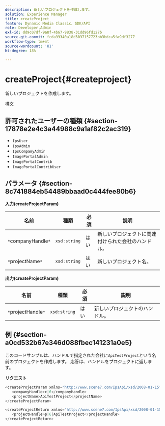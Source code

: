 ```yaml
---
description: 新しいプロジェクトを作成します。
solution: Experience Manager
title: createProject
feature: Dynamic Media Classic、SDK/API
role: Developer,Admin
exl-id: dd9c07df-9a8f-4b67-9838-31dd96fd127b
source-git-commit: fcda99340a18d5037157723bb3bdca5fa9df3277
workflow-type: tm+mt
source-wordcount: '81'
ht-degree: 18%

---
```


# createProject{#createproject}

新しいプロジェクトを作成します。

構文

## 許可されたユーザーの種類 {#section-17878e2e4c3a44988c9a1af82c2ac319}

* `IpsUser`
* `IpsAdmin`
* `IpsCompanyAdmin`
* `ImagePortalAdmin`
* `ImagePortalContrib`
* `ImagePortalContribUser`

## パラメータ {#section-8c741884eb54489bbaad0c444fee80b6}

**入力(createProjectParam)**

| 名前 | 種類 | 必須 | 説明 |
|---|---|---|---|
| `*`companyHandle`*` | `xsd:string` | はい | 新しいプロジェクトに関連付けられた会社のハンドル。 |
| `*`projectName`*` | `xsd:string` | はい | 新しいプロジェクト名。 |

**出力(createProjectParam)**

| 名前 | 種類 | 必須 | 説明 |
|---|---|---|---|
| `*`projectHandle`*` | `xsd:string` | はい | 新しいプロジェクトのハンドル。 |

## 例 {#section-a0cd532b67e346d088fbec141231a0e5}

このコードサンプルは、ハンドルで指定された会社に`ApiTestProject`という名前のプロジェクトを作成します。 応答は、ハンドルをプロジェクトに返します。

**リクエスト**

```java
<createProjectParam xmlns="http://www.scene7.com/IpsApi/xsd/2008-01-15">
   <companyHandle>c|6</companyHandle>
   <projectName>ApiTestProject</projectName>
</createProjectParam>
```

```java
<createProjectReturn xmlns="http://www.scene7.com/IpsApi/xsd/2008-01-15">
   <projectHandle>p|6|ApiTestProject</projectHandle>
</createProjectReturn>
```
